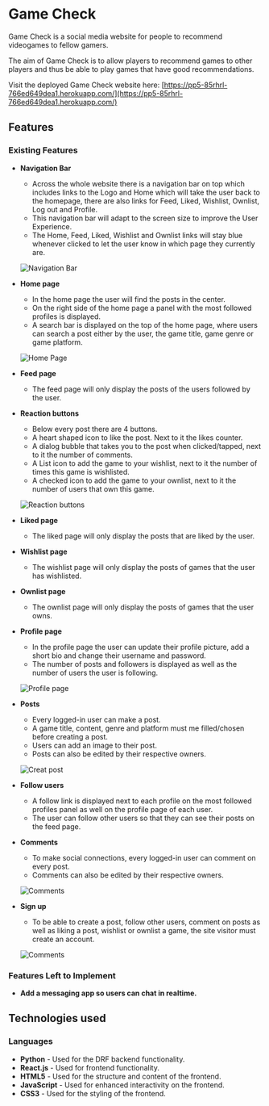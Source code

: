 # Game Check

Game Check is a social media website for people to recommend videogames to fellow gamers.

The aim of Game Check is to allow players to recommend games to other players and thus be able to play games that have good recommendations.

Visit the deployed Game Check website here: [https://pp5-85rhrl-766ed649dea1.herokuapp.com/](https://pp5-85rhrl-766ed649dea1.herokuapp.com/)

## Features

### Existing Features

- __Navigation Bar__
    - Across the whole website there is a navigation bar on top which includes links to the Logo and Home which will take the user back to the homepage, there are also links for Feed, Liked, Wishlist, Ownlist, Log out and Profile.
    - This navigation bar will adapt to the screen size to improve the User Experience.
    - The Home, Feed, Liked, Wishlist and Ownlist links will stay blue whenever clicked to let the user know in which page they currently are.

    ![Navigation Bar](docs/images/01navbar.png)

- __Home page__
    - In the home page the user will find the posts in the center.
    - On the right side of the home page a panel with the most followed profiles is displayed.
    - A search bar is displayed on the top of the home page, where users can search a post either by the user, the game title, game genre or game platform.

    ![Home Page](docs/images/02homepage.png)

- __Feed page__
    - The feed page will only display the posts of the users followed by the user.

- __Reaction buttons__
    - Below every post there are 4 buttons.
    - A heart shaped icon to like the post. Next to it the likes counter.
    - A dialog bubble that takes you to the post when clicked/tapped, next to it the number of comments.
    - A List icon to add the game to your wishlist, next to it the number of times this game is wishlisted.
    - A checked icon to add the game to your ownlist, next to it the number of users that own this game.

    ![Reaction buttons](docs/images/03reactbuttons.png)
    
- __Liked page__
    - The liked page will only display the posts that are liked by the user.

- __Wishlist page__
    - The wishlist page will only display the posts of games that the user has wishlisted.

- __Ownlist page__
    - The ownlist page will only display the posts of games that the user owns.

- __Profile page__
    - In the profile page the user can update their profile picture, add a short bio and change their username and password.
    - The number of posts and followers is displayed as well as the number of users the user is following.

    ![Profile page](docs/images/04profilepage.png)

- __Posts__
    - Every logged-in user can make a post.
    - A game title, content, genre and platform must me filled/chosen before creating a post.
    - Users can add an image to their post.
    - Posts can also be edited by their respective owners.

    ![Creat post](docs/images/06post.png)

- __Follow users__
    - A follow link is displayed next to each profile on the most followed profiles panel as well on the profile page of each user.
    - The user can follow other users so that they can see their posts on the feed page.

- __Comments__
    - To make social connections, every logged-in user can comment on every post.
    - Comments can also be edited by their respective owners.

    ![Comments](docs/images/05comments.png)

- __Sign up__
    - To be able to create a post, follow other users, comment on posts as well as liking a post, wishlist or ownlist a game, the site visitor must create an account.

    ![Comments](docs/images/07signup.png)

### Features Left to Implement

- __Add a messaging app so users can chat in realtime.__

## Technologies used

### Languages
- __Python__ - Used for the DRF backend functionality.
- __React.js__ - Used for frontend functionality.
- __HTML5__ - Used for the structure and content of the frontend.
- __JavaScript__ - Used for enhanced interactivity on the frontend.
- __CSS3__ - Used for the styling of the frontend.

